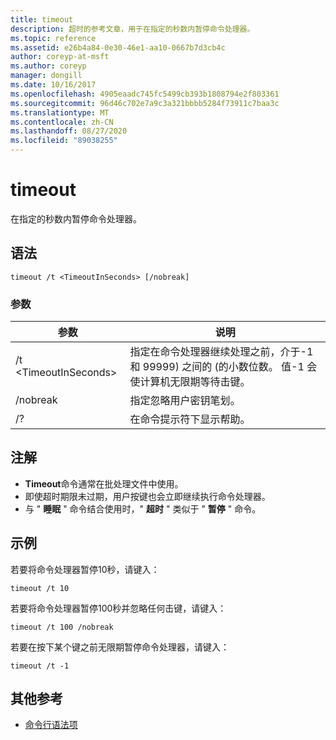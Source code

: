 ```yaml
---
title: timeout
description: 超时的参考文章，用于在指定的秒数内暂停命令处理器。
ms.topic: reference
ms.assetid: e26b4a84-0e30-46e1-aa10-0667b7d3cb4c
author: coreyp-at-msft
ms.author: coreyp
manager: dongill
ms.date: 10/16/2017
ms.openlocfilehash: 4905eaadc745fc5499cb393b1808794e2f803361
ms.sourcegitcommit: 96d46c702e7a9c3a321bbbb5284f73911c7baa3c
ms.translationtype: MT
ms.contentlocale: zh-CN
ms.lasthandoff: 08/27/2020
ms.locfileid: "89038255"
---
```

# <a name="timeout"></a>timeout

在指定的秒数内暂停命令处理器。



## <a name="syntax"></a>语法

```
timeout /t <TimeoutInSeconds> [/nobreak]
```

### <a name="parameters"></a>参数

|参数|说明|
|---------|-----------|
|/t \<TimeoutInSeconds>|指定在命令处理器继续处理之前，介于-1 和 99999) 之间的 (的小数位数。 值-1 会使计算机无限期等待击键。|
|/nobreak|指定忽略用户密钥笔划。|
|/?|在命令提示符下显示帮助。|

## <a name="remarks"></a>注解

-   **Timeout**命令通常在批处理文件中使用。
-   即使超时期限未过期，用户按键也会立即继续执行命令处理器。
-   与 " **睡眠** " 命令结合使用时，" **超时** " 类似于 " **暂停** " 命令。

## <a name="examples"></a>示例

若要将命令处理器暂停10秒，请键入：
```
timeout /t 10
```
若要将命令处理器暂停100秒并忽略任何击键，请键入：
```
timeout /t 100 /nobreak
```
若要在按下某个键之前无限期暂停命令处理器，请键入：
```
timeout /t -1
```

## <a name="additional-references"></a>其他参考

- [命令行语法项](command-line-syntax-key.md)
